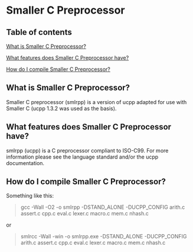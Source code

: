 ﻿# Smaller C Preprocessor

## Table of contents

[What is Smaller C Preprocessor?](#what-is-smaller-c-preprocessor)

[What features does Smaller C Preprocessor have?](#what-features-does-smaller-c-preprocessor-have)

[How do I compile Smaller C Preprocessor?](#how-do-i-compile-smaller-c-preprocessor)

## What is Smaller C Preprocessor?

Smaller C preprocessor (smlrpp) is a version of ucpp adapted for use with
Smaller C (ucpp 1.3.2 was used as the basis).

## What features does Smaller C Preprocessor have?

smlrpp (ucpp) is a C preprocessor compliant to ISO-C99. For more information
please see the language standard and/or the ucpp documentation.

## How do I compile Smaller C Preprocessor?

Something like this:

> gcc -Wall -O2 -o smlrpp -DSTAND_ALONE -DUCPP_CONFIG arith.c assert.c cpp.c eval.c lexer.c macro.c mem.c nhash.c

or

> smlrcc -Wall -win -o smlrpp.exe -DSTAND_ALONE -DUCPP_CONFIG arith.c assert.c cpp.c eval.c lexer.c macro.c mem.c nhash.c

